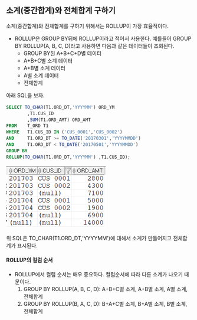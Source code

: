## 소계(중간합계)와 전체합계 구하기
소계(중간합계)와 전체합계를 구하기 위해서는 ROLLUP이 가장 효율적이다. 
- ROLLUP은 GROUP BY뒤에 ROLLUP이라고 적어서 사용한다. 예를들어 GROUP BY ROLLUP(A, B, C, D)라고 사용하면 다음과 같은 데이터들이 조회된다.
   - GROUP BY된 A+B+C+D별 데이터
   - A+B+C별 소계 데이터
   - A+B별 소계 데이터
   - A별 소계 데이터
   - 전체합계

아래 SQL을 보자.
```sql
SELECT TO_CHAR(T1.ORD_DT,'YYYYMM') ORD_YM 
        ,T1.CUS_ID
        ,SUM(T1.ORD_AMT) ORD_AMT
FROM    T_ORD T1
WHERE   T1.CUS_ID IN ('CUS_0001','CUS_0002')
AND     T1.ORD_DT >= TO_DATE('20170301','YYYYMMDD') 
AND     T1.ORD_DT < TO_DATE('20170501','YYYYMMDD')
GROUP BY 
ROLLUP(TO_CHAR(T1.ORD_DT,'YYYYMM') ,T1.CUS_ID);
```
<img src="picture/그림44.png" />

위 SQL은 TO_CHAR(T1.ORD_DT,'YYYYMM')에 대해서 소계가 만들어지고 전체합계가 표시된다. 

#### ROLLUP의 컬럼 순서
- ROLLUP에서 컬럼 순서는 매우 중요하다. 컬럼순서에 따라 다른 소계가 나오기 때문이다.
    1. GROUP BY ROLLUP(A, B, C, D): A+B+C별 소계, A+B별 소계, A별 소계, 전체합계
    2. GROUP BY ROLLUP(B, A, C, D): B+A+C별 소계, B+A별 소계, B별 소계, 전체합계